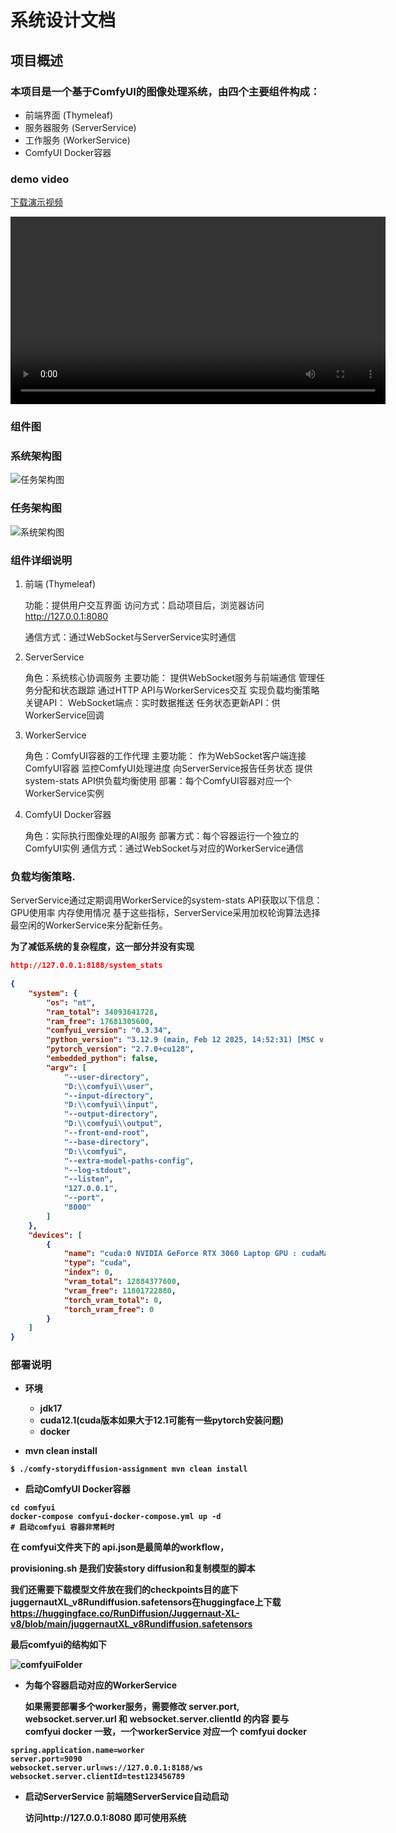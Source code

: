 # 系统设计文档
## 项目概述
### 本项目是一个基于ComfyUI的图像处理系统，由四个主要组件构成：

- 前端界面 (Thymeleaf) 
- 服务器服务 (ServerService)
- 工作服务 (WorkerService)
- ComfyUI Docker容器

### demo video
[下载演示视频](./docs/demo.mp4)
<!-- 插入位于 docs 文件夹中的 demo.mp4 -->
<video controls width="600">
  <source src="./docs/demo.mp4" type="video/mp4">
  您的浏览器不支持视频标签
</video>

### 组件图
### 系统架构图
![任务架构图](docs/workflow2.png)

### 任务架构图
![系统架构图](docs/workflow1.png)


### 组件详细说明
1. 前端 (Thymeleaf)
   
   功能：提供用户交互界面
   访问方式：启动项目后，浏览器访问 http://127.0.0.1:8080
   
   通信方式：通过WebSocket与ServerService实时通信
2. ServerService
   
   角色：系统核心协调服务
   主要功能：
   提供WebSocket服务与前端通信
   管理任务分配和状态跟踪
   通过HTTP API与WorkerServices交互
   实现负载均衡策略
   关键API：
   WebSocket端点：实时数据推送
   任务状态更新API：供WorkerService回调
3. WorkerService
   
   角色：ComfyUI容器的工作代理
   主要功能：
   作为WebSocket客户端连接ComfyUI容器
   监控ComfyUI处理进度
   向ServerService报告任务状态
   提供system-stats API供负载均衡使用
   部署：每个ComfyUI容器对应一个WorkerService实例
4. ComfyUI Docker容器
   
   角色：实际执行图像处理的AI服务
   部署方式：每个容器运行一个独立的ComfyUI实例
   通信方式：通过WebSocket与对应的WorkerService通信


### 负载均衡策略.
ServerService通过定期调用WorkerService的system-stats API获取以下信息：
GPU使用率
内存使用情况
基于这些指标，ServerService采用加权轮询算法选择最空闲的WorkerService来分配新任务。

<b>为了减低系统的复杂程度，这一部分并没有实现 <b>
```json
http://127.0.0.1:8188/system_stats
        
{
    "system": {
        "os": "nt",
        "ram_total": 34093641728,
        "ram_free": 17681305600,
        "comfyui_version": "0.3.34",
        "python_version": "3.12.9 (main, Feb 12 2025, 14:52:31) [MSC v.1942 64 bit (AMD64)]",
        "pytorch_version": "2.7.0+cu128",
        "embedded_python": false,
        "argv": [
            "--user-directory",
            "D:\\comfyui\\user",
            "--input-directory",
            "D:\\comfyui\\input",
            "--output-directory",
            "D:\\comfyui\\output",
            "--front-end-root",
            "--base-directory",
            "D:\\comfyui",
            "--extra-model-paths-config",
            "--log-stdout",
            "--listen",
            "127.0.0.1",
            "--port",
            "8000"
        ]
    },
    "devices": [
        {
            "name": "cuda:0 NVIDIA GeForce RTX 3060 Laptop GPU : cudaMallocAsync",
            "type": "cuda",
            "index": 0,
            "vram_total": 12884377600,
            "vram_free": 11801722880,
            "torch_vram_total": 0,
            "torch_vram_free": 0
        }
    ]
}
```

### 部署说明
- 环境
  - jdk17
  - cuda12.1(cuda版本如果大于12.1可能有一些pytorch安装问题)
  - docker
    
- mvn clean install
```shell
$ ./comfy-storydiffusion-assignment mvn clean install
```
- 启动ComfyUI Docker容器
```shell
cd comfyui
docker-compose comfyui-docker-compose.yml up -d
# 启动comfyui 容器非常耗时
```
在 comfyui文件夹下的 api.json是最简单的workflow，

provisioning.sh 是我们安装story diffusion和复制模型的脚本

我们还需要下载模型文件放在我们的checkpoints目的底下
juggernautXL_v8Rundiffusion.safetensors在huggingface上下载
https://huggingface.co/RunDiffusion/Juggernaut-XL-v8/blob/main/juggernautXL_v8Rundiffusion.safetensors

最后comfyui的结构如下

![comfyuiFolder](docs/comfyui.jpg)

- 为每个容器启动对应的WorkerService

    如果需要部署多个worker服务，需要修改 server.port, websocket.server.url 和 websocket.server.clientId 的内容
要与 comfyui docker 一致，一个workerService 对应一个 comfyui docker
```properties
spring.application.name=worker
server.port=9090
websocket.server.url=ws://127.0.0.1:8188/ws
websocket.server.clientId=test123456789

```
- 启动ServerService
    前端随ServerService自动启动
  
    访问http://127.0.0.1:8080 即可使用系统